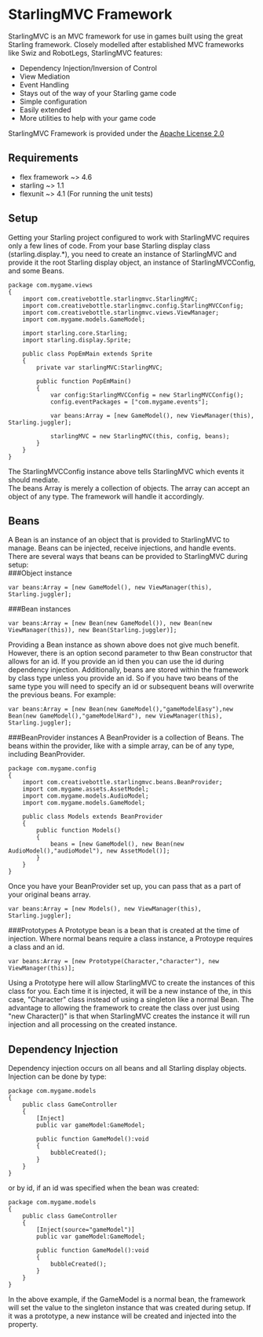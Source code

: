 StarlingMVC Framework
===========

StarlingMVC is an MVC framework for use in games built using the great Starling framework. Closely modelled after established MVC frameworks like Swiz and RobotLegs, StarlingMVC features:
* Dependency Injection/Inversion of Control
* View Mediation
* Event Handling
* Stays out of the way of your Starling game code
* Simple configuration
* Easily extended
* More utilities to help with your game code

StarlingMVC Framework is provided under the [Apache License 2.0](http://www.apache.org/licenses/LICENSE-2.0)

Requirements
------------
* flex framework ~> 4.6
* starling ~> 1.1
* flexunit ~> 4.1 (For running the unit tests)

Setup
------------
Getting your Starling project configured to work with StarlingMVC requires only a few lines of code. From your base Starling display class (starling.display.*), you need to create an instance of StarlingMVC and provide it the root Starling display object, an instance of StarlingMVCConfig, and some Beans.

```as3
package com.mygame.views
{
  	import com.creativebottle.starlingmvc.StarlingMVC;
	import com.creativebottle.starlingmvc.config.StarlingMVCConfig;
	import com.creativebottle.starlingmvc.views.ViewManager;
 	import com.mygame.models.GameModel;

	import starling.core.Starling;
	import starling.display.Sprite;

	public class PopEmMain extends Sprite
	{
		private var starlingMVC:StarlingMVC;

		public function PopEmMain()
		{
			var config:StarlingMVCConfig = new StarlingMVCConfig();
			config.eventPackages = ["com.mygame.events"];

			var beans:Array = [new GameModel(), new ViewManager(this), Starling.juggler];

			starlingMVC = new StarlingMVC(this, config, beans);
		}
	}
}
```

The StarlingMVCConfig instance above tells StarlingMVC which events it should mediate.  
The beans Array is merely a collection of objects. The array can accept an object of any type. The framework will handle it accordingly.

Beans
------------
A Bean is an instance of an object that is provided to StarlingMVC to manage. Beans can be injected, receive injections, and handle events. There are several ways that beans can be provided to StarlingMVC during setup:  
###Object instance
```as3
var beans:Array = [new GameModel(), new ViewManager(this), Starling.juggler];
```


###Bean instances
```as3
var beans:Array = [new Bean(new GameModel()), new Bean(new ViewManager(this)), new Bean(Starling.juggler)];
```
Providing a Bean instance as shown above does not give much benefit. However, there is an option second parameter to thw Bean constructor that allows for an id. If you provide an id then you can use the id during dependency injection. Additionally, beans are stored within the framework by class type unless you provide an id. So if you have two beans of the same type you will need to specify an id or subsequent beans will overwrite the previous beans. For example:  
```as3
var beans:Array = [new Bean(new GameModel(),"gameModelEasy"),new Bean(new GameModel(),"gameModelHard"), new ViewManager(this), Starling.juggler];
```

###BeanProvider instances
A BeanProvider is a collection of Beans. The beans within the provider, like with a simple array, can be of any type, including BeanProvider.
```as3
package com.mygame.config
{
	import com.creativebottle.starlingmvc.beans.BeanProvider;
	import com.mygame.assets.AssetModel;
	import com.mygame.models.AudioModel;
	import com.mygame.models.GameModel;

	public class Models extends BeanProvider
	{
		public function Models()
		{
			beans = [new GameModel(), new Bean(new AudioModel(),"audioModel"), new AssetModel()];
		}
	}
}
```
Once you have your BeanProvider set up, you can pass that as a part of your original beans array.  
```as3
var beans:Array = [new Models(), new ViewManager(this), Starling.juggler];
```

###Prototypes
A Prototype bean is a bean that is created at the time of injection. Where normal beans require a class instance, a Protoype requires a class and an id.  
```as3
var beans:Array = [new Prototype(Character,"character"), new ViewManager(this)];
```
Using a Prototype here will allow StarlingMVC to create the instances of this class for you. Each time it is injected, it will be a new instance of the, in this case, "Character" class instead of using a singleton like a normal Bean. The advantage to allowing the framework to create the class over just using "new Character()" is that when StarlingMVC creates the instance it will run injection and all processing on the created instance.  

Dependency Injection
------------
Dependency injection occurs on all beans and all Starling display objects. Injection can be done by type:
```as3
package com.mygame.models
{
	public class GameController
	{
		[Inject]
		public var gameModel:GameModel;
		
		public function GameModel():void
		{
			bubbleCreated();
		}
	}
}
```
or by id, if an id was specified when the bean was created:
```as3
package com.mygame.models
{
	public class GameController
	{
		[Inject(source="gameModel")]
		public var gameModel:GameModel;
		
		public function GameModel():void
		{
			bubbleCreated();
		}
	}
}
```
In the above example, if the GameModel is a normal bean, the framework will set the value to the singleton instance that was created during setup. If it was a prototype, a new instance will be created and injected into the property.  
